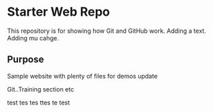 # Starter Web Repo

This repository is for showing how Git and GitHub work. Adding a text. Adding mu cahge.
 
## Purpose

Sample website with plenty of files for demos
update 

Git..Training section etc

test tes tes ttes te test